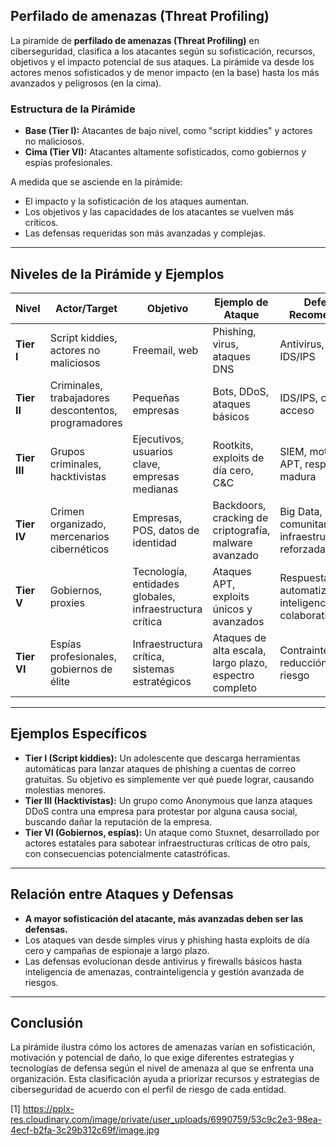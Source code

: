 ## Perfilado de amenazas (Threat Profiling)

La piramide de  **perfilado de amenazas (Threat Profiling)** en ciberseguridad, clasifica a los atacantes según su sofisticación, recursos, objetivos y el impacto potencial de sus ataques. La pirámide va desde los actores menos sofisticados y de menor impacto (en la base) hasta los más avanzados y peligrosos (en la cima).

### Estructura de la Pirámide

- **Base (Tier I):** Atacantes de bajo nivel, como "script kiddies" y actores no maliciosos.
- **Cima (Tier VI):** Atacantes altamente sofisticados, como gobiernos y espías profesionales.

A medida que se asciende en la pirámide:
- El impacto y la sofisticación de los ataques aumentan.
- Los objetivos y las capacidades de los atacantes se vuelven más críticos.
- Las defensas requeridas son más avanzadas y complejas.

---

## Niveles de la Pirámide y Ejemplos

| Nivel | Actor/Target | Objetivo | Ejemplo de Ataque | Defensa Recomendada | Impacto |
|-------|--------------|----------|-------------------|---------------------|---------|
| **Tier I** | Script kiddies, actores no maliciosos | Freemail, web | Phishing, virus, ataques DNS | Antivirus, firewall, IDS/IPS | Nuisance (molestia menor) |
| **Tier II** | Criminales, trabajadores descontentos, programadores | Pequeñas empresas | Bots, DDoS, ataques básicos | IDS/IPS, control de acceso | Denegación de servicio, fuga de datos |
| **Tier III** | Grupos criminales, hacktivistas | Ejecutivos, usuarios clave, empresas medianas | Rootkits, exploits de día cero, C&C | SIEM, motores APT, respuesta madura | Robo de IP, daño a la marca |
| **Tier IV** | Crimen organizado, mercenarios cibernéticos | Empresas, POS, datos de identidad | Backdoors, cracking de criptografía, malware avanzado | Big Data, motores comunitarios, infraestructura reforzada | Fraude financiero, robo de identidad |
| **Tier V** | Gobiernos, proxies | Tecnología, entidades globales, infraestructura crítica | Ataques APT, exploits únicos y avanzados | Respuesta automatizada, inteligencia colaborativa | Ventaja tecnológica, defensa nacional |
| **Tier VI** | Espías profesionales, gobiernos de élite | Infraestructura crítica, sistemas estratégicos | Ataques de alta escala, largo plazo, espectro completo | Contrainteligencia, reducción de riesgo | Pérdidas catastróficas, impacto nacional |

---

## Ejemplos Específicos

- **Tier I (Script kiddies):** Un adolescente que descarga herramientas automáticas para lanzar ataques de phishing a cuentas de correo gratuitas. Su objetivo es simplemente ver qué puede lograr, causando molestias menores.
- **Tier III (Hacktivistas):** Un grupo como Anonymous que lanza ataques DDoS contra una empresa para protestar por alguna causa social, buscando dañar la reputación de la empresa.
- **Tier VI (Gobiernos, espías):** Un ataque como Stuxnet, desarrollado por actores estatales para sabotear infraestructuras críticas de otro país, con consecuencias potencialmente catastróficas.

---

## Relación entre Ataques y Defensas

- **A mayor sofisticación del atacante, más avanzadas deben ser las defensas.**
- Los ataques van desde simples virus y phishing hasta exploits de día cero y campañas de espionaje a largo plazo.
- Las defensas evolucionan desde antivirus y firewalls básicos hasta inteligencia de amenazas, contrainteligencia y gestión avanzada de riesgos.

---

## Conclusión

La pirámide ilustra cómo los actores de amenazas varían en sofisticación, motivación y potencial de daño, lo que exige diferentes estrategias y tecnologías de defensa según el nivel de amenaza al que se enfrenta una organización. Esta clasificación ayuda a priorizar recursos y estrategias de ciberseguridad de acuerdo con el perfil de riesgo de cada entidad.

[1] https://pplx-res.cloudinary.com/image/private/user_uploads/6990759/53c9c2e3-98ea-4ecf-b2fa-3c29b312c69f/image.jpg